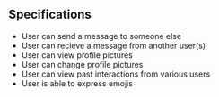 ## Specifications
* User can send a message to someone else
* User can recieve a message from another user(s)
* User can view profile pictures
* User can change profile pictures
* User can view past interactions from various users
* User is able to express emojis
